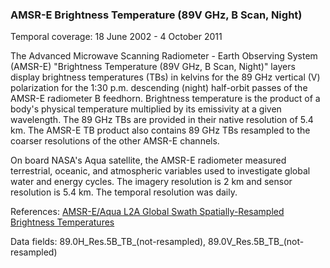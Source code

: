 ### AMSR-E Brightness Temperature (89V GHz, B Scan, Night)
Temporal coverage: 18 June 2002 - 4 October 2011

The Advanced Microwave Scanning Radiometer - Earth Observing System (AMSR-E) "Brightness Temperature (89V GHz, B Scan, Night)" layers display brightness temperatures (TBs) in kelvins for the 89 GHz vertical (V) polarization for the 1:30 p.m. descending (night) half-orbit passes of the AMSR-E radiometer B feedhorn. Brightness temperature is the product of a body's physical temperature multiplied by its emissivity at a given wavelength. The 89 GHz TBs are provided in their native resolution of 5.4 km. The AMSR-E TB product also contains 89 GHz TBs resampled to the coarser resolutions of the other AMSR-E channels.

On board NASA's Aqua satellite, the AMSR-E radiometer measured terrestrial, oceanic, and atmospheric variables used to investigate global water and energy cycles. The imagery resolution is 2 km and sensor resolution is 5.4 km. The temporal resolution was daily.

References: [AMSR-E/Aqua L2A Global Swath Spatially-Resampled Brightness Temperatures](http://nsidc.org/data/ae_l2a)

Data fields: 89.0H_Res.5B_TB_(not-resampled), 89.0V_Res.5B_TB_(not-resampled)
